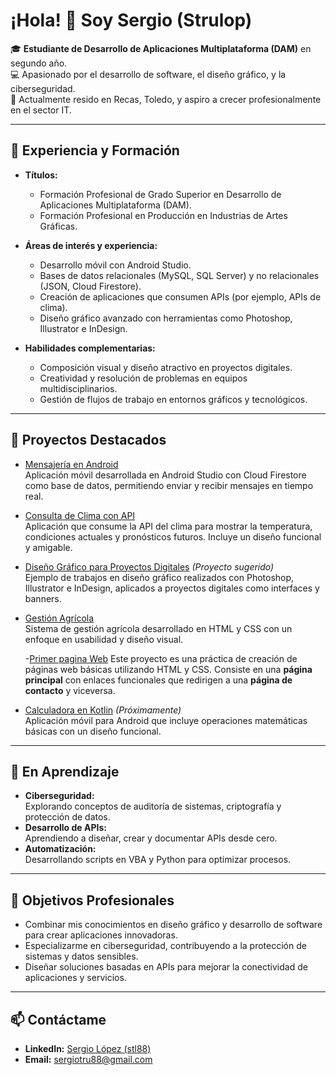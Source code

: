 # ¡Hola! 👋 Soy Sergio (Strulop)
🎓 **Estudiante de Desarrollo de Aplicaciones Multiplataforma (DAM)** en segundo año.  
💻 Apasionado por el desarrollo de software, el diseño gráfico, y la ciberseguridad.  
📍 Actualmente resido en Recas, Toledo, y aspiro a crecer profesionalmente en el sector IT.

---

## 💼 Experiencia y Formación
- **Títulos:**  
  - Formación Profesional de Grado Superior en Desarrollo de Aplicaciones Multiplataforma (DAM).  
  - Formación Profesional en Producción en Industrias de Artes Gráficas.  

- **Áreas de interés y experiencia:**  
  - Desarrollo móvil con Android Studio.  
  - Bases de datos relacionales (MySQL, SQL Server) y no relacionales (JSON, Cloud Firestore).  
  - Creación de aplicaciones que consumen APIs (por ejemplo, APIs de clima).  
  - Diseño gráfico avanzado con herramientas como Photoshop, Illustrator e InDesign.    

- **Habilidades complementarias:**  
  - Composición visual y diseño atractivo en proyectos digitales.  
  - Creatividad y resolución de problemas en equipos multidisciplinarios.  
  - Gestión de flujos de trabajo en entornos gráficos y tecnológicos.

---

## 📂 Proyectos Destacados
- [Mensajería en Android](https://github.com/Strulop/mensajeria-android)  
  Aplicación móvil desarrollada en Android Studio con Cloud Firestore como base de datos, permitiendo enviar y recibir mensajes en tiempo real.

- [Consulta de Clima con API](https://github.com/Strulop/consulta-clima-api)  
  Aplicación que consume la API del clima para mostrar la temperatura, condiciones actuales y pronósticos futuros. Incluye un diseño funcional y amigable.

- [Diseño Gráfico para Proyectos Digitales](https://github.com/Strulop/diseño-grafico-proyectos) *(Proyecto sugerido)*  
  Ejemplo de trabajos en diseño gráfico realizados con Photoshop, Illustrator e InDesign, aplicados a proyectos digitales como interfaces y banners.

- [Gestión Agrícola](https://github.com/Strulop/GestionAgricola)  
  Sistema de gestión agrícola desarrollado en HTML y CSS con un enfoque en usabilidad y diseño visual.

  -[Primer pagina Web](https://github.com/Strulop/Primer-Pagina-Web.git)
  Este proyecto es una práctica de creación de páginas web básicas utilizando HTML y CSS. Consiste en una **página principal** con enlaces funcionales que redirigen a una **página de contacto** y viceversa.

- [Calculadora en Kotlin](https://github.com/Strulop/calculadora-kotlin) *(Próximamente)*  
  Aplicación móvil para Android que incluye operaciones matemáticas básicas con un diseño funcional.

---

## 🌱 En Aprendizaje
- **Ciberseguridad:**  
  Explorando conceptos de auditoría de sistemas, criptografía y protección de datos.  
- **Desarrollo de APIs:**  
  Aprendiendo a diseñar, crear y documentar APIs desde cero.  
- **Automatización:**  
  Desarrollando scripts en VBA y Python para optimizar procesos.  

---

## 🚀 Objetivos Profesionales
- Combinar mis conocimientos en diseño gráfico y desarrollo de software para crear aplicaciones innovadoras.  
- Especializarme en ciberseguridad, contribuyendo a la protección de sistemas y datos sensibles.  
- Diseñar soluciones basadas en APIs para mejorar la conectividad de aplicaciones y servicios.  

---

## 📫 Contáctame
- **LinkedIn:** [Sergio López (stl88)](https://www.linkedin.com/in/stl88)  
- **Email:** sergiotru88@gmail.com 
